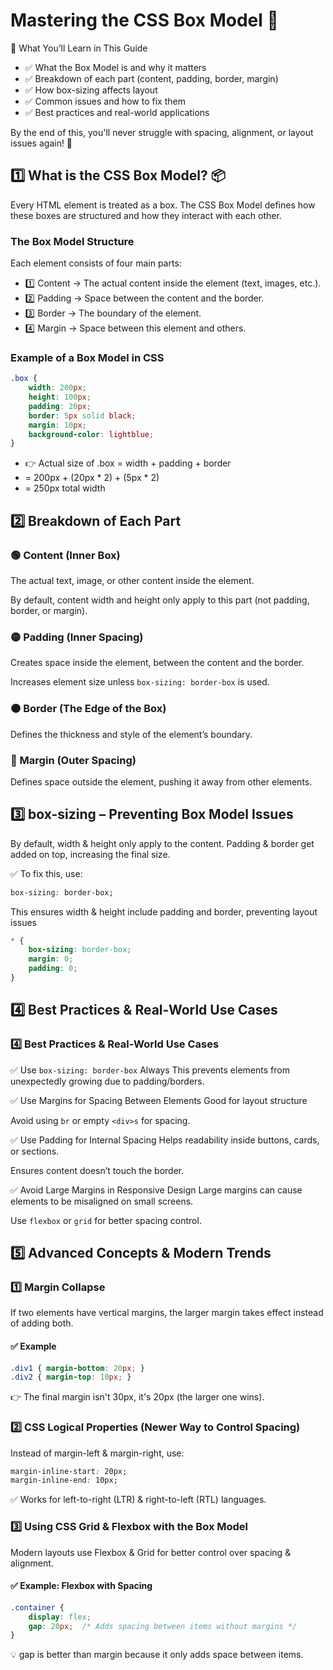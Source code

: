 # Mastering the CSS Box Model 🎯

📌 What You’ll Learn in This Guide

- ✅ What the Box Model is and why it matters
- ✅ Breakdown of each part (content, padding, border, margin)
- ✅ How box-sizing affects layout
- ✅ Common issues and how to fix them
- ✅ Best practices and real-world applications

By the end of this, you'll never struggle with spacing, alignment, or layout issues again! 🚀

## 1️⃣ What is the CSS Box Model? 📦

Every HTML element is treated as a box. The CSS Box Model defines how these boxes are structured and how they interact with each other.

### The Box Model Structure

Each element consists of four main parts:

- 1️⃣ Content → The actual content inside the element (text, images, etc.).
- 2️⃣ Padding → Space between the content and the border.
- 3️⃣ Border → The boundary of the element.
- 4️⃣ Margin → Space between this element and others.


### Example of a Box Model in CSS

```css
.box {
    width: 200px;
    height: 100px;
    padding: 20px;
    border: 5px solid black;
    margin: 10px;
    background-color: lightblue;
}
```
- 👉 Actual size of .box = width + padding + border
- = 200px + (20px * 2) + (5px * 2)
- = 250px total width

## 2️⃣ Breakdown of Each Part

### 🟢 Content (Inner Box)
The actual text, image, or other content inside the element.

By default, content width and height only apply to this part (not padding, border, or margin).

### 🟡 Padding (Inner Spacing)

Creates space inside the element, between the content and the border.

Increases element size unless `box-sizing: border-box` is used.

### 🟠 Border (The Edge of the Box)

Defines the thickness and style of the element’s boundary.

### 🔴 Margin (Outer Spacing)

Defines space outside the element, pushing it away from other elements.

## 3️⃣ box-sizing – Preventing Box Model Issues

By default, width & height only apply to the content. Padding & border get added on top, increasing the final size.

✅ To fix this, use:

```css
box-sizing: border-box;
```
This ensures width & height include padding and border, preventing layout issues

```css
* {
    box-sizing: border-box;
    margin: 0;
    padding: 0;
}
```

## 4️⃣ Best Practices & Real-World Use Cases

### 4️⃣ Best Practices & Real-World Use Cases

✅ Use `box-sizing: border-box` Always
This prevents elements from unexpectedly growing due to padding/borders.

✅ Use Margins for Spacing Between Elements
Good for layout structure

Avoid using `br` or empty `<div>s` for spacing.

✅ Use Padding for Internal Spacing
Helps readability inside buttons, cards, or sections.

Ensures content doesn’t touch the border.

✅ Avoid Large Margins in Responsive Design
Large margins can cause elements to be misaligned on small screens.

Use `flexbox` or `grid` for better spacing control.

## 5️⃣ Advanced Concepts & Modern Trends

### 1️⃣ Margin Collapse

If two elements have vertical margins, the larger margin takes effect instead of adding both.

#### ✅ Example

```css
.div1 { margin-bottom: 20px; }
.div2 { margin-top: 10px; }
```

👉 The final margin isn't 30px, it's 20px (the larger one wins).

### 2️⃣ CSS Logical Properties (Newer Way to Control Spacing)

Instead of margin-left & margin-right, use:

```css
margin-inline-start: 20px;
margin-inline-end: 10px;
```

✅ Works for left-to-right (LTR) & right-to-left (RTL) languages.

### 3️⃣ Using CSS Grid & Flexbox with the Box Model

Modern layouts use Flexbox & Grid for better control over spacing & alignment.

#### ✅ Example: Flexbox with Spacing

```css
.container {
    display: flex;
    gap: 20px;  /* Adds spacing between items without margins */
}
```

💡 gap is better than margin because it only adds space between items.

 



